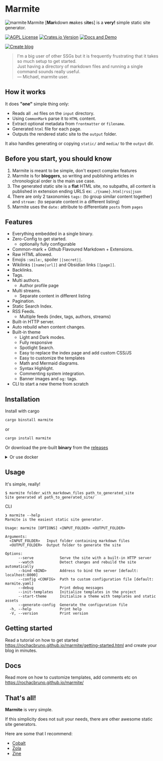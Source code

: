 # Marmite

<img src="https://github.com/rochacbruno/marmite/raw/main/assets/_resized/logo_160x120.png" align="left" alt="marmite">

Marmite [**Mar**kdown **m**akes s**ite**s] is a **very!** simple static site generator.

[![AGPL License](https://img.shields.io/badge/license-AGPL-blue.svg)](http://www.gnu.org/licenses/agpl-3.0)
[![Crates.io Version](https://img.shields.io/crates/v/marmite)](https://crates.io/crates/marmite)
[![Docs and Demo](https://img.shields.io/badge/docs-demo-blue)](https://rochacbruno.github.io/marmite/)  
  
[![Create blog](https://img.shields.io/badge/CREATE%20YOUR%20BLOG%20WITH%20ONE%20CLICK-20B2AA?style=for-the-badge)](https://github.com/rochacbruno/blog)


> I'm a big user of other SSGs but it is frequently frustrating that it takes so much setup to get started.  
Just having a directory of markdown files and running a single command sounds really useful.  
&mdash; Michael, marmite user.

## How it works

It does **"one"** simple thing only:

- Reads all `.md` files on the `input` directory.
- Using `CommonMark` parse it to `HTML` content.
- Extract optional metadata from `frontmatter` or `filename`.
- Generated `html` file for each page.
- Outputs the rendered static site to the `output` folder.

It also handles generating or copying `static/` and `media/` to the `output` dir.

## Before you start, you should know

1. Marmite is meant to be simple, don't expect complex features
2. Marmite is for **bloggers**, so writing and publishing articles in chronological order is the main use case.
3. The generated static site is a **flat** HTML site, no subpaths, all content is published in extension ending URLS ex: `./{name}.html|rss|json`
4. There are only 2 taxonomies `tags:` (to group similar content together) and `stream:` (to separate content in a different listing) 
5. Marmite uses the `date:` attribute to differentiate `posts` from `pages`

## Features

- Everything embedded in a single binary.
- Zero-Config to get started.
  - optionally fully configurable
- Common-mark + Github Flavoured Markdown + Extensions.
- Raw HTML allowed.
- Emojis `:smile:`, spoiler `||secret||`.
- Wikilinks `[[name|url]]` and Obsidian links `[[page]]`.
- Backlinks.
- Tags.
- Multi authors.
  - Author profile page
- Multi streams.
  - Separate content in different listing
- Pagination.
- Static Search Index.
- RSS Feeds.
  - Multiple feeds (index, tags, authors, streams)
- Built-in HTTP server.
- Auto rebuild when content changes.
- Built-in theme 
  - Light and Dark modes.
  - Fully responsive
  - Spotlight Search.
  - Easy to replace the index page and add custom CSS/JS
  - Easy to customize the templates
  - Math and Mermaid diagrams.
  - Syntax Highlight.
  - Commenting system integration.
  - Banner images and `og:` tags.
- CLI to start a new theme from scratch


## Installation

Install with cargo

```bash
cargo binstall marmite
```
or

```bash
cargo install marmite
```

Or download the pre-built **binary** from the [releases](https://github.com/rochacbruno/marmite/releases)


<details>

<summary>Or use docker</summary>


> [!IMPORTANT]  
> The directory containing your marmite project must be mapped to containers `/input`  
> If running inside the directory use `$PWD:/input` 
> The result will be generates in a `site` folder inside the input dir.

Build
```console
$ docker -v $PWD:/input ghcr.io/rochacbruno/marmite:x.y.z
Site generated at: site/
```
Serve (just add port mapping and the --serve)
```console
$ docker run -p 8000:8000 -v $PWD:/input ghcr.io/rochacbruno/marmite:x.y.z --serve
```

> [!IMPORTANT]  
> Replace `x.y.z` with the version you want to run.

</details>

## Usage

It's simple, really!

```console
$ marmite folder_with_markdown_files path_to_generated_site
Site generated at path_to_generated_site/
```

CLI

```console
❯ marmite --help
Marmite is the easiest static site generator.

Usage: marmite [OPTIONS] <INPUT_FOLDER> <OUTPUT_FOLDER>

Arguments:
  <INPUT_FOLDER>   Input folder containing markdown files
  <OUTPUT_FOLDER>  Output folder to generate the site

Options:
      --serve            Serve the site with a built-in HTTP server
      --watch            Detect changes and rebuild the site automatically
      --bind <BIND>      Address to bind the server [default: localhost:8000]
      --config <CONFIG>  Path to custom configuration file [default: marmite.yaml]
      --debug            Print debug messages
      --init-templates   Initialize templates in the project
      --start-theme      Initialize a theme with templates and static assets
      --generate-config  Generate the configuration file
  -h, --help             Print help
  -V, --version          Print version

```

## Getting started

Read a tutorial on how to get started https://rochacbruno.github.io/marmite/getting-started.html and create your blog in minutes.


## Docs 

Read more on how to customize templates, add comments etc on https://rochacbruno.github.io/marmite/ 


## That's all!

**Marmite** is very simple.

If this simplicity does not suit your needs, there are other awesome static site generators.


Here are some that I recommend:

- [Cobalt](https://cobalt-org.github.io/)
- [Zola](https://www.getzola.org/)
- [Zine](https://zineland.github.io/)